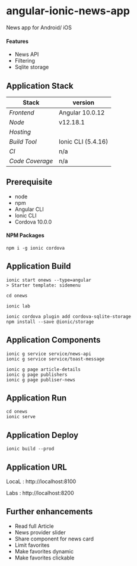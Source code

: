# angular-ionic-news-app
News app for Android/ iOS 

#### Features 
- News API 
- Filtering
- Sqlite storage

## 

## Application Stack

Stack  | version |
--- | --- |  
*Frontend* | Angular 10.0.12
*Node* | v12.18.1
*Hosting* | 
*Build Tool* | Ionic CLI (5.4.16)
*CI* | n/a 
*Code Coverage* | n/a

## Prerequisite 
- node
- npm
- Angular CLI
- Ionic CLI 
- Cordova 10.0.0

#### NPM Packages
```
npm i -g ionic cordova

```

## Application Build 
```
ionic start onews --type=angular
> Starter template: sidemenu

cd onews

ionic lab

ionic cordova plugin add cordova-sqlite-storage
npm install --save @ionic/storage

```

## Application Components 
```
ionic g service service/news-api
ionic g service service/toast-message

ionic g page article-details
ionic g page publishers
ionic g page publiser-news
```

## Application Run
```
cd onews 
ionic serve
```

## Application Deploy
```
ionic build --prod
```


## Application URL
LocaL : http://localhost:8100

Labs  : http://localhost:8200  


## Further enhancements 
- Read full Article  
- News provider slider 
- Share component for news card
- Limit favorites
- Make favorites dynamic 
- Make favorites clickable




